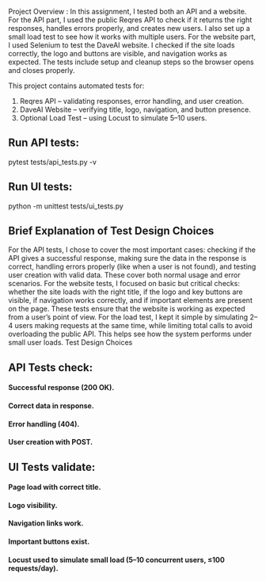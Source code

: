 Project Overview : In this assignment, I tested both an API and a website. For the API part, I used the public Reqres API to check if it returns the right responses, handles errors properly, and creates new users. I also set up a small load test to see how it works with multiple users.
For the website part, I used Selenium to test the DaveAI website. I checked if the site loads correctly, the logo and buttons are visible, and navigation works as expected. The tests include setup and cleanup steps so the browser opens and closes properly.

This project contains automated tests for:
1. Reqres API  – validating responses, error handling, and user creation.
2. DaveAI Website – verifying title, logo, navigation, and button presence.
3. Optional Load Test – using Locust to simulate 5–10 users.

## Run API tests:
pytest tests/api_tests.py -v
## Run UI tests:
python -m unittest tests/ui_tests.py
## Brief Explanation of Test Design Choices
For the API tests, I chose to cover the most important cases: checking if the API gives a successful response, making sure the data in the response is correct, handling errors properly (like when a user is not found), and testing user creation with valid data. These cover both normal usage and error scenarios.
For the website tests, I focused on basic but critical checks: whether the site loads with the right title, if the logo and key buttons are visible, if navigation works correctly, and if important elements are present on the page. These tests ensure that the website is working as expected from a user’s point of view.
For the load test, I kept it simple by simulating 2–4 users making requests at the same time, while limiting total calls to avoid overloading the public API. This helps see how the system performs under small user loads.
Test Design Choices

## API Tests check:
#### Successful response (200 OK).
#### Correct data in response.
#### Error handling (404).
#### User creation with POST.

## UI Tests validate:
#### Page load with correct title.
#### Logo visibility.
#### Navigation links work.
#### Important buttons exist.
#### Locust used to simulate small load (5–10 concurrent users, ≤100 requests/day).
